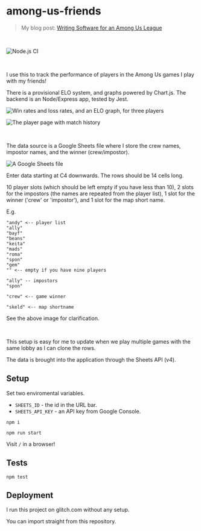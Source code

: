 # among-us-friends

> My blog post: [Writing Software for an Among Us League](https://healeycodes.com/writing-software-for-an-among-us-league/)

<br>

![Node.js CI](https://github.com/healeycodes/among-us-friends/workflows/Node.js%20CI/badge.svg)

<br>

I use this to track the performance of players in the Among Us games I play with my friends!

There is a provisional ELO system, and graphs powered by Chart.js. The backend is an Node/Express app, tested by Jest.

![Win rates and loss rates, and an ELO graph, for three players](https://github.com/healeycodes/among-us-friends/blob/main/public/preview.png)

![The player page with match history](https://github.com/healeycodes/among-us-friends/blob/main/public/preview-player.png)

<br>

The data source is a Google Sheets file where I store the crew names, impostor names, and the winner (crew/impostor).

![A Google Sheets file](https://github.com/healeycodes/among-us-friends/blob/main/public/sheets.png)

Enter data starting at C4 downwards. The rows should be 14 cells long.

10 player slots (which should be left empty if you have less than 10), 2 slots for the impostors (the names are repeated from the player list), 1 slot for the winner ('crew' or 'impostor'), and 1 slot for the map short name.

E.g.

```
"andy" <-- player list
"ally"
"bayf"
"beans"
"keita"
"mads"
"roma"
"spon"
"gem"
"" <-- empty if you have nine players

"ally" -- impostors
"spon"

"crew" <-- game winner

"skeld" <-- map shortname
```

See the above image for clarification.

<br>

This setup is easy for me to update when we play multiple games with the same lobby as I can clone the rows.

The data is brought into the application through the Sheets API (v4).

## Setup

Set two enviromental variables.

-   `SHEETS_ID` - the id in the URL bar.
-   `SHEETS_API_KEY` - an API key from Google Console.

`npm i`

`npm run start`

Visit `/` in a browser!

## Tests

`npm test`

## Deployment

I run this project on glitch.com without any setup.

You can import straight from this repository.
